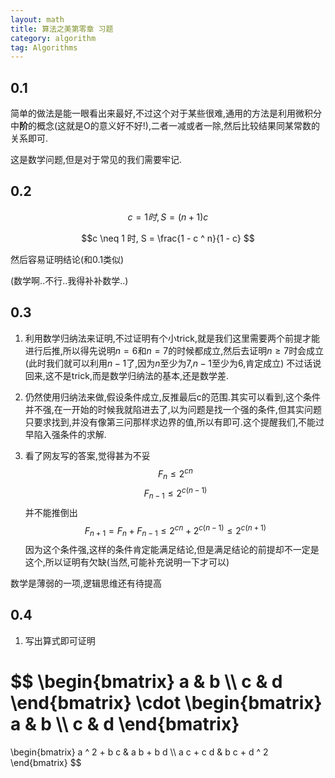 ```yaml
---
layout: math
title: 算法之美第零章 习题
category: algorithm
tag: Algorithms
---
```


## 0.1

简单的做法是能一眼看出来最好,不过这个对于某些很难,通用的方法是利用微积分中**阶**的概念(这就是O的意义好不好!),二者一减或者一除,然后比较结果同某常数的关系即可.

这是数学问题,但是对于常见的我们需要牢记.

## 0.2

$$c = 1 时, S = (n + 1) c$$

$$c \neq 1 时, S = \frac{1 - c ^ n}{1 - c} $$

然后容易证明结论(和0.1类似)

(数学啊..不行..我得补补数学..)

## 0.3

1. 利用数学归纳法来证明,不过证明有个小trick,就是我们这里需要两个前提才能进行后推,所以得先说明$n = 6$和$n = 7$的时候都成立,然后去证明$n \geq 7$时会成立(此时我们就可以利用$n - 1$了,因为$n$至少为7,$n - 1$至少为6,肯定成立) 不过话说回来,这不是trick,而是数学归纳法的基本,还是数学差.

2. 仍然使用归纳法来做,假设条件成立,反推最后c的范围.其实可以看到,这个条件并不强,在一开始的时候我就陷进去了,以为问题是找一个强的条件,但其实问题只要求找到,并没有像第三问那样求边界的值,所以有即可.这个提醒我们,不能过早陷入强条件的求解.

3. 看了网友写的答案,觉得甚为不妥$$F _ n \leq 2 ^ {c n}$$ $$F _ {n - 1} \leq 2 ^ {c (n - 1)}$$并不能推倒出$$F _ {n + 1} = F _ n + F _ {n - 1} \leq 2 ^ {c n} + 2 ^ {c (n - 1)} \leq 2 ^ {c (n + 1)}$$ 因为这个条件强,这样的条件肯定能满足结论,但是满足结论的前提却不一定是这个,所以证明有欠缺(当然,可能补充说明一下才可以)

数学是薄弱的一项,逻辑思维还有待提高

## 0.4

1. 写出算式即可证明

$$
\begin{bmatrix}
a & b \\\\
c & d
\end{bmatrix}
\cdot
\begin{bmatrix}
a & b \\\\
c & d
\end{bmatrix}
=
\begin{bmatrix}
a ^ 2 + b c & a b + b d \\\\
a c + c d & b c + d ^ 2
\end{bmatrix}
$$
